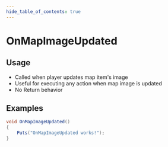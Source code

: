 ```yaml
---
hide_table_of_contents: true
---
```


# OnMapImageUpdated

## Usage

* Called when player updates map item's image
* Useful for executing any action when map image is updated
* No Return behavior

## Examples

```csharp title=""
void OnMapImageUpdated()
{
    Puts("OnMapImageUpdated works!");
}
```
